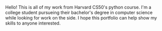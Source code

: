 Hello! This is all of my work from Harvard CS50's python course. I'm a college student pursueing their bachelor's degree in computer science while looking for work on the side. 
I hope this portfolio can help show my skills to anyone interested. 
